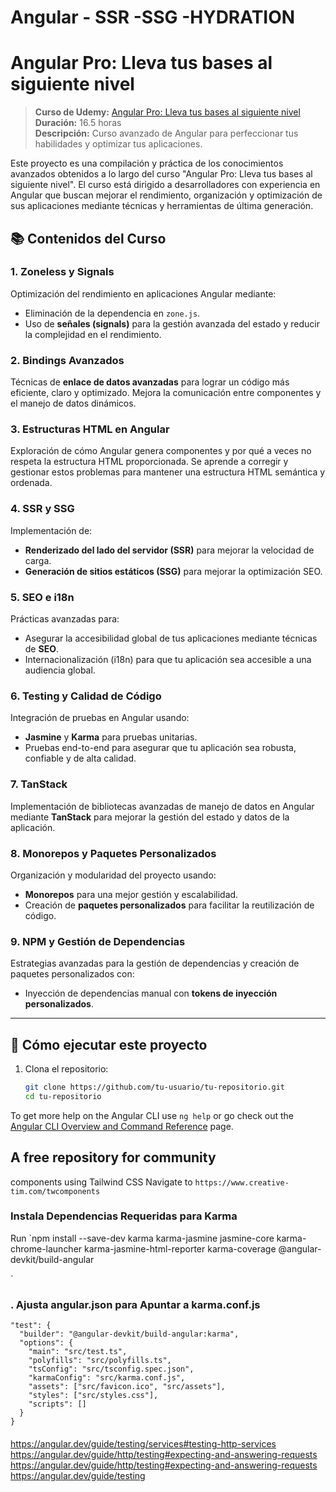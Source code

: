 # Angular - SSR -SSG -HYDRATION

# Angular Pro: Lleva tus bases al siguiente nivel

> **Curso de Udemy:** [Angular Pro: Lleva tus bases al siguiente nivel](https://www.udemy.com/course/angular-pro-siguiente-nivel/learn/lecture/44927133#questions)  
> **Duración:** 16.5 horas  
> **Descripción:** Curso avanzado de Angular para perfeccionar tus habilidades y optimizar tus aplicaciones.

Este proyecto es una compilación y práctica de los conocimientos avanzados obtenidos a lo largo del curso "Angular Pro: Lleva tus bases al siguiente nivel". El curso está dirigido a desarrolladores con experiencia en Angular que buscan mejorar el rendimiento, organización y optimización de sus aplicaciones mediante técnicas y herramientas de última generación.

## 📚 Contenidos del Curso

### 1. Zoneless y Signals
Optimización del rendimiento en aplicaciones Angular mediante:
- Eliminación de la dependencia en `zone.js`.
- Uso de **señales (signals)** para la gestión avanzada del estado y reducir la complejidad en el rendimiento.

### 2. Bindings Avanzados
Técnicas de **enlace de datos avanzadas** para lograr un código más eficiente, claro y optimizado. Mejora la comunicación entre componentes y el manejo de datos dinámicos.

### 3. Estructuras HTML en Angular
Exploración de cómo Angular genera componentes y por qué a veces no respeta la estructura HTML proporcionada. Se aprende a corregir y gestionar estos problemas para mantener una estructura HTML semántica y ordenada.

### 4. SSR y SSG
Implementación de:
- **Renderizado del lado del servidor (SSR)** para mejorar la velocidad de carga.
- **Generación de sitios estáticos (SSG)** para mejorar la optimización SEO.

### 5. SEO e i18n
Prácticas avanzadas para:
- Asegurar la accesibilidad global de tus aplicaciones mediante técnicas de **SEO**.
- Internacionalización (i18n) para que tu aplicación sea accesible a una audiencia global.

### 6. Testing y Calidad de Código
Integración de pruebas en Angular usando:
- **Jasmine** y **Karma** para pruebas unitarias.
- Pruebas end-to-end para asegurar que tu aplicación sea robusta, confiable y de alta calidad.

### 7. TanStack
Implementación de bibliotecas avanzadas de manejo de datos en Angular mediante **TanStack** para mejorar la gestión del estado y datos de la aplicación.

### 8. Monorepos y Paquetes Personalizados
Organización y modularidad del proyecto usando:
- **Monorepos** para una mejor gestión y escalabilidad.
- Creación de **paquetes personalizados** para facilitar la reutilización de código.

### 9. NPM y Gestión de Dependencias
Estrategias avanzadas para la gestión de dependencias y creación de paquetes personalizados con:
- Inyección de dependencias manual con **tokens de inyección personalizados**.

---

## 🚀 Cómo ejecutar este proyecto

1. Clona el repositorio:
   ```bash
   git clone https://github.com/tu-usuario/tu-repositorio.git
   cd tu-repositorio

To get more help on the Angular CLI use `ng help` or go check out the [Angular CLI Overview and Command Reference](https://angular.dev/tools/cli) page.
## A free repository for community
components using Tailwind CSS
Navigate to `https://www.creative-tim.com/twcomponents`

###  Instala Dependencias Requeridas para Karma
Run `npm install --save-dev karma karma-jasmine jasmine-core karma-chrome-launcher karma-jasmine-html-reporter karma-coverage @angular-devkit/build-angular

`
### . Ajusta angular.json para Apuntar a karma.conf.js
````
"test": {
  "builder": "@angular-devkit/build-angular:karma",
  "options": {
    "main": "src/test.ts",
    "polyfills": "src/polyfills.ts",
    "tsConfig": "src/tsconfig.spec.json",
    "karmaConfig": "src/karma.conf.js",
    "assets": ["src/favicon.ico", "src/assets"],
    "styles": ["src/styles.css"],
    "scripts": []
  }
}
````



####
https://angular.dev/guide/testing/services#testing-http-services
https://angular.dev/guide/http/testing#expecting-and-answering-requests
https://angular.dev/guide/http/testing#expecting-and-answering-requests
https://angular.dev/guide/testing
